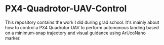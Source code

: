 # PX4-Quadrotor-UAV-Control
This repository contains the work I did during grad school. It's mainly about how to control a PX4 Quadrotor UAV to perform autonomous landing based on a minimum-snap trajectory and visual guidance using ArUcoNano marker. 
